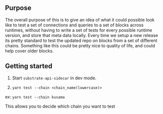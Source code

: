 ## Purpose

The overall purpose of this is to give an idea of what it could possible look like to test
a set of connections and queries to a set of blocks across runtimes, without having to write 
a set of tests for every possible runtime version, and store that meta data locally. Every time we setup a new release its pretty standard to test the updated repo on blocks from a set of different chains. Something like this could be pretty nice to quality of life, and could help cover older blocks.  

## Getting started

1. Start `substrate-api-sidecar` in dev mode. 

2. `yarn test --chain <chain_name(lowercase)>`

ex: `yarn test --chain kusama`

This allows you to decide which chain you want to test


